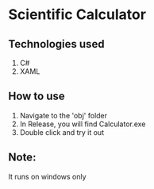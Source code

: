 # Scientific Calculator

## Technologies used
1. C#
2. XAML


## How to use 
1. Navigate to the 'obj' folder
2. In Release, you will find Calculator.exe
3. Double click and try it out


## Note:
It runs on windows only 
